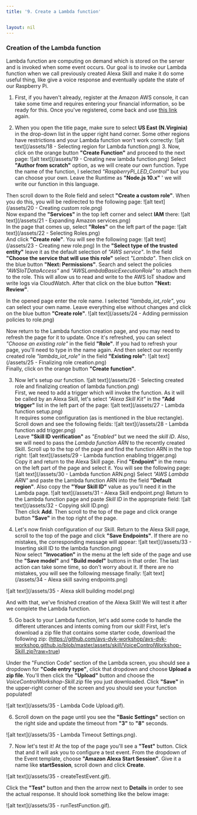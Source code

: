 ```yaml
---
title: '9. Create a Lambda function'


layout: nil
---
```


### Creation of the Lambda function

Lambda function are computing on demand which is stored on the server and is invoked when some event occurs. Our goal is to invoke our Lambda function when we call previously created Alexa Skill and make it do some useful thing, like give a voice response and eventually update the state of our Raspberry Pi.

1.	First, if you haven't already, register at the Amazon AWS console, it can take some time and requires entering your financial information, so be ready for this.  Once you've registered, come back and use [this link](https://console.aws.amazon.com/lambda) again. 

2.	When you open the title page, make sure to select **US East (N.Virginia)** in the drop-down list in the upper right hand corner. Some other regions have restrictions and your Lambda function won't work correctly:
![alt text](/assets/18 - Selecting region for Lambda function.png)  3.	Now, click on the orange button **"Create Function"** and proceed to the next page:
![alt text](/assets/19 - Creating new lambda function.png) 
Select **"Author from scratch"** option, as we will create our own function. Type the name of the function, I selected *"RaspberryPi_LED_Control"* but you can choose your own. Leave the Runtime as **"Node.js 10.x"** ' we will write our function in this language. 

Then scroll down to the Role field and select **"Create a custom role"**. When you do this, you will be redirected to the following page:
![alt text](/assets/20 - Creating custom role.png)  
Now expand the **"Services"** in the top left corner and select **IAM** there:
![alt text](/assets/21 - Expanding Amazon services.png)  
In the page that comes up, select **"Roles"** on the left part of the page:
![alt text](/assets/22 - Selecting Roles.png)  
And click **"Create role"**. You will see the following page:
![alt text](/assets/23 - Creating new role.png) 
In the **"Select type of the trusted entity"** leave it as the default selection of *"AWS service"*. In the field **"Choose the service that will use this role"** select *"Lambda"*. Then click on the blue button **"Next: Permissions"**. Search and select the policies *"AWSIoTDataAccess"* and *"AWSLambdaBasicExecutionRole"* to attach them to the role. This will allow us to read and write to the AWS IoT shadow and write logs via CloudWatch. After that click on the blue button **"Next: Review"**.

In the opened page enter the role name. I selected *"lambda_iot_role"*, you can select your own name. Leave everything else without changes and click on the blue button **"Create role"**.
![alt text](/assets/24 - Adding permission policies to role.png)   

Now return to the Lambda function creation page, and you may need to refresh the page for it to update. Once it's refreshed, you can select *"Choose an existing role"* in the field **"Role"**. If you had to refresh your page, you'll need to type in the name again. And then select our recently created role *"lambda_iot_role"* in the field **"Existing role"**:
![alt text](/assets/25 - Finalizing role creation.png)    
Finally, click on the orange button **"Create function"**.

3.	Now let's setup our function. 
![alt text](/assets/26 - Selecting created role and finalizing creation of lambda function.png)    
First, we need to add a trigger which will invoke the function. As it will be called by an Alexa Skill, let's select *"Alexa Skill Kit"* in the **"Add trigger"** list in the left part of the page:
![alt text](/assets/27 - Lambda function setup.png)    
It requires some configuration (as is mentioned in the blue rectangle). Scroll down and see the following fields:
![alt text](/assets/28 - Lambda function add trigger.png)  
Leave **"Skill ID verification"** as *"Enabled"* but we need the *skill ID*. Also, we will need to pass the *Lambda function ARN* to the recently created Skill. Scroll up to the top of the page and find the function ARN in the top right:
![alt text](/assets/29 - Lambda function enabling trigger.png)   
Copy it and return to the Alexa Skill page. Find **"Endpoint"** in the menu on the left part of the page and select it. You will see the following page:
![alt text](/assets/30 - Lambda function ARN.png) 
Select *"AWS Lambda ARN"* and paste the Lambda function ARN into the field **"Default region"**. Also copy the **"Your Skill ID"** value as you'll need it in the Lambda page. 
![alt text](/assets/31 - Alexa Skill endpoint.png) 
Return to the Lambda function page and paste *Skill ID* in the appropriate field:
![alt text](/assets/32 - Copying skill ID.png)    
Then click **Add**. Then scroll to the top of the page and click orange button **"Save"** in the top right of the page. 

4.	Let's now finish configuration of our Skill. Return to the Alexa Skill page, scroll to the top of the page and click **"Save Endpoints"**. If there are no mistakes, the corresponding message will appear:
![alt text](/assets/33 - Inserting skill ID to the lambda function.png)   
Now select **"Invocation"** in the menu at the left side of the page and use the **"Save model"** and **"Build model"** buttons in that order. The last action can take some time, so don't worry about it. If there are no mistakes, you will see the following message finally: 
![alt text](/assets/34 - Alexa skill saving endpoints.png) 

![alt text](/assets/35 - Alexa skill building model.png) 

And with that, we've finished creation of the Alexa Skill! We will test it after we complete the Lambda function. 

5. Go back to your Lambda function, let's add some code to handle the different utterances and intents coming from our skill! 
First, let's download a zip file that contains some starter code, download the following zip: (https://github.com/avs-dvk-workshop/avs-dvk-workshop.github.io/blob/master/assets/skill/VoiceControlWorkshop-Skill.zip?raw=true)

Under the "Function Code" section of the Lambda screen, you should see a dropdown for **"Code entry type"**, click that dropdown and choose **Upload a zip file**. You'll then click the **"Upload"** button and choose the *VoiceControlWorkshop-Skill.zip* file you just downloaded. Click **"Save"** in the upper-right corner of the screen and you should see your function populated!

![alt text](/assets/35 - Lambda Code Upload.gif).

6. Scroll down on the page until you see the **"Basic Settings"** section on the right side and update the timeout from **"3"** to **"8"** seconds. 

![alt text](/assets/35 - Lambda Timeout Settings.png).

7. Now let's test it! 
At the top of the page you'll see a **"Test"** button. Click that and it will ask you to configure a test event. From the dropdown of the Event template, choose **"Amazon Alexa Start Session"**. Give it a name like **startSession**, scroll down and click **Create**.

![alt text](/assets/35 - createTestEvent.gif).

Click the **"Test"** button and then the arrow next to **Details** in order to see the actual response. It should look something like the below image:

![alt text](/assets/35 - runTestFunction.gif).